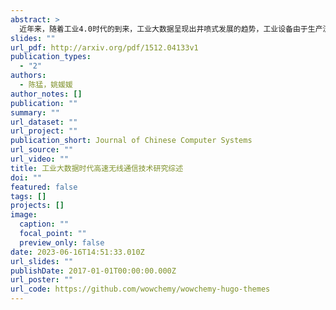 ```yaml
---
abstract: >
  近年来，随着工业4.0时代的到来，工业大数据呈现出井喷式发展的趋势，工业设备由于生产流程复杂、传感器数量众多且取样频率快，在短时间内容易造成大量的数据堆积，这就对无线通信的传输速率提出了更高的要求.在工业大数据时代，高速传输将会是工业大数据得以进一步发展的重要前提和基础，高速无线通信技术必须在快速传输大量的工业数据的同时保证其能灵活适应数据量的巨大变化.从无线通信技术的传输速率出发，文中重点分析和讨论了传输速率最快的Wi-Fi技术、5G技术及最新出现的5G与Wi-Fi融合组网技术的发展历程及研究现状，最后总结和展望了工业大数据时代高速无线通信技术的发展趋势和研究方向.
slides: ""
url_pdf: http://arxiv.org/pdf/1512.04133v1
publication_types:
  - "2"
authors:
  - 陈猛，姚媛媛
author_notes: []
publication: ""
summary: ""
url_dataset: ""
url_project: ""
publication_short: Journal of Chinese Computer Systems
url_source: ""
url_video: ""
title: 工业大数据时代高速无线通信技术研究综述
doi: ""
featured: false
tags: []
projects: []
image:
  caption: ""
  focal_point: ""
  preview_only: false
date: 2023-06-16T14:51:33.010Z
url_slides: ""
publishDate: 2017-01-01T00:00:00.000Z
url_poster: ""
url_code: https://github.com/wowchemy/wowchemy-hugo-themes
---
```

